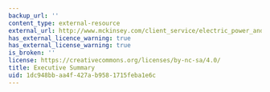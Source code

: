 ```yaml
---
backup_url: ''
content_type: external-resource
external_url: http://www.mckinsey.com/client_service/electric_power_and_natural_gas/latest_thinking/unlocking_energy_efficiency_in_the_us_economy
has_external_licence_warning: true
has_external_license_warning: true
is_broken: ''
license: https://creativecommons.org/licenses/by-nc-sa/4.0/
title: Executive Summary
uid: 1dc948bb-aa4f-427a-b958-1715feba1e6c
---
```

